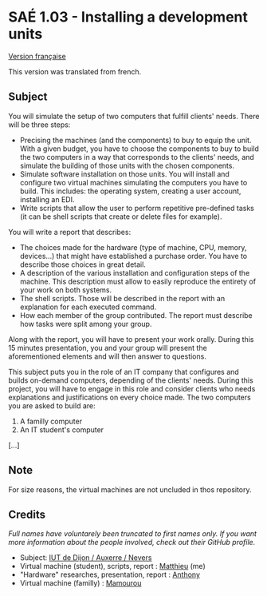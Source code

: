# SAÉ 1.03 - Installing a development units

[Version française](https://github.com/giroletm/uB-B1-SAE/tree/master/S1_03/README.md)

This version was translated from french.

## Subject

You will simulate the setup of two computers that fulfill clients' needs. There will be three steps:
- Precising the machines (and the components) to buy to equip the unit. With a given budget, you have to choose the components to buy to build the two computers in a way that corresponds to the clients' needs, and simulate the building of those units with the chosen components.
- Simulate software installation on those units. You will install and configure two virtual machines simulating the computers you have to build. This includes: the operating system, creating a user account, installing an EDI.
- Write scripts that allow the user to perform repetitive pre-defined tasks (it can be shell scripts that create or delete files for example).

You will write a report that describes:
- The choices made for the hardware (type of machine, CPU, memory, devices...) that might have established a purchase order. You have to describe those choices in great detail.
- A description of the various installation and configuration steps of the machine. This description must allow to easily reproduce the entirety of your work on both systems.
- The shell scripts. Those will be described in the report with an explanation for each executed command.
- How each member of the group contributed. The report must describe how tasks were split among your group.

Along with the report, you will have to present your work orally. During this 15 minutes presentation, you and your group will present the aforementioned elements and will then answer to questions.

This subject puts you in the role of an IT company that configures and builds on-demand computers, depending of the clients' needs. During this project, you will have to engage in this role and consider clients who needs explanations and justifications on every choice made. The two computers you are asked to build are:
1. A familly computer
2. An IT student's computer

[...]

## Note

For size reasons, the virtual machines are not uncluded in thos repository.

## Credits

*Full names have voluntarely been truncated to first names only. If you want more information about the people involved, check out their GitHub profile.*

- Subject: [IUT de Dijon / Auxerre / Nevers](https://iutdijon.u-bourgogne.fr/www)
- Virtual machine (student), scripts, report : [Matthieu](https://github.com/giroletm) (me)
- "Hardware" researches, presentation, report : [Anthony](https://github.com/anyhony58310)
- Virtual machine (familly) : [Mamourou](https://github.com/MrPikuniku)